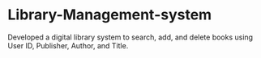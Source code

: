 # Library-Management-system
 Developed a digital library system to search, add, and delete books using User ID, Publisher, Author, and Title.
